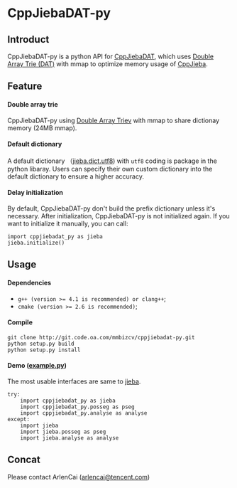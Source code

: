# CppJiebaDAT-py

## Introduct

CppJiebaDAT-py is a python API for  [CppJiebaDAT](https://git.code.oa.com/byronhe/cppjiebadat), which uses [Double Array Trie (DAT)](https://github.com/s-yata/darts-clone) with mmap  to optimize memory usage of [CppJieba](https://github.com/yanyiwu/cppjieba).

## Feature
#### Double array trie
CppJiebaDAT-py using [Double Array Triev](https://github.com/s-yata/darts-clone) with mmap to share dictionay memory (24MB mmap).

#### Default dictionary
A default dictionary （[jieba.dict.utf8](https://git.code.oa.com/mmbizcv/cppjiebadat-py/blob/master/cppjiebadat_py/dict/jieba.dict.utf8)) with `utf8` coding is package in the python libaray. Users can specify their own custom dictionary into the default dictionary to ensure a higher accuracy.


#### Delay initialization
By default, CppJiebaDAT-py don't build the prefix dictionary unless it's necessary. After initialization, CppJiebaDAT-py is not initialized again. If you want to initialize it manually, you can call:
```
import cppjiebadat_py as jieba
jieba.initialize()
```

## Usage
#### Dependencies
+ `g++ (version >= 4.1 is recommended) or clang++`;
+ `cmake (version >= 2.6 is recommended)`;

#### Compile
```
git clone http://git.code.oa.com/mmbizcv/cppjiebadat-py.git
python setup.py build
python setup.py install
```

#### Demo ([example.py](https://git.code.oa.com/mmbizcv/cppjiebadat-py/blob/master/example.py))
The most usable interfaces are same to [jieba](https://github.com/fxsjy/jieba).
```
try:
    import cppjiebadat_py as jieba
    import cppjiebadat_py.posseg as pseg
    import cppjiebadat_py.analyse as analyse
except:
    import jieba
    import jieba.posseg as pseg
    import jieba.analyse as analyse
```

## Concat
Please contact ArlenCai (arlencai@tencent.com)
